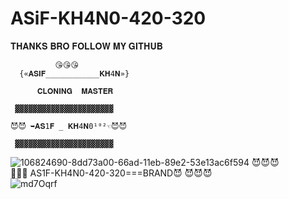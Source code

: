 # ASiF-KH4N0-420-320






𝐓𝐇𝐀𝐍𝐊𝐒 𝐁𝐑𝐎 𝐅𝐎𝐋𝐋𝐎𝐖 𝐌𝐘 𝐆𝐈𝐓𝐇𝐔𝐁


              😘😘😘
      {«𝐀𝐒𝐈𝐅____________𝐊𝐇4𝐍»}

          𝐂𝐋𝐎𝐍𝐈𝐍𝐆  𝐌𝐀𝐒𝐓𝐄𝐑

     ▓▓▓▓▓▓▓▓▓▓▓▓▓▓▓▓▓▓▓▓▓▓

    😈😈 ➥𝐀𝐒1𝐅 _ 𝐊𝐇4𝐍0¹⁰²☜😈😈

     ▓▓▓▓▓▓▓▓▓▓▓▓▓▓▓▓▓▓▓▓▓▓


![106824690-8dd73a00-66ad-11eb-89e2-53e13ac6f594](https://user-images.githubusercontent.com/104133480/192360561-9d86ea31-c36f-4ba0-a8df-3fafe67464eb.gif)
    😈😈😈      
    💉💉💉   AS1F-KH4N0-420-320===BRAND😈
    😈😈😈       
![md7Oqrf](https://user-images.githubusercontent.com/104133480/192360756-2582d710-348b-4230-b4de-86ab175974c0.gif)





















































   
